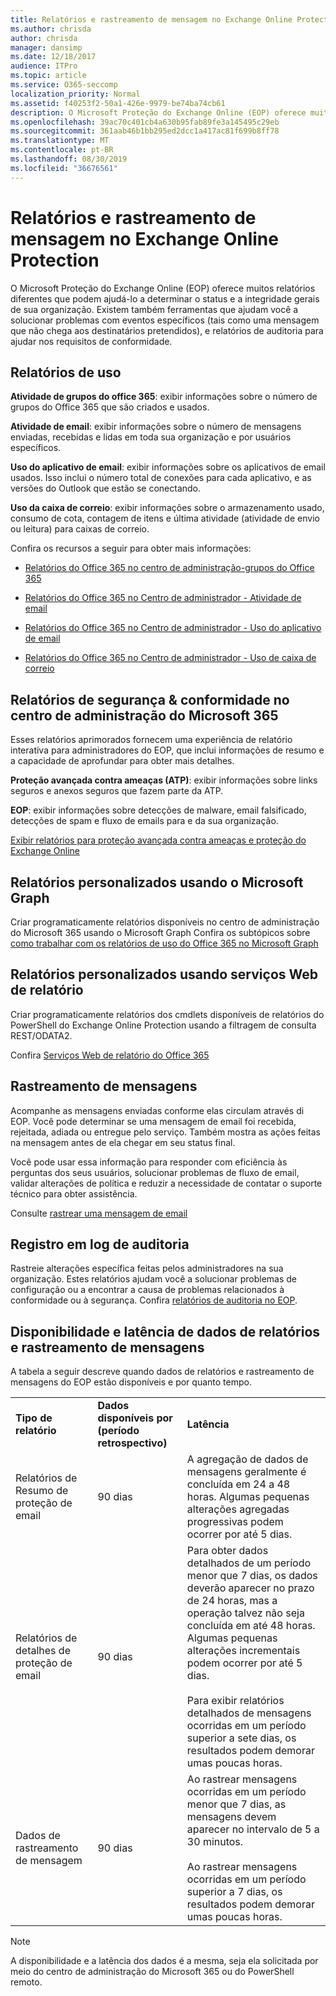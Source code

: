 ```yaml
---
title: Relatórios e rastreamento de mensagem no Exchange Online Protection
ms.author: chrisda
author: chrisda
manager: dansimp
ms.date: 12/18/2017
audience: ITPro
ms.topic: article
ms.service: O365-seccomp
localization_priority: Normal
ms.assetid: f40253f2-50a1-426e-9979-be74ba74cb61
description: O Microsoft Proteção do Exchange Online (EOP) oferece muitos relatórios diferentes que podem ajudá-lo a determinar o status e a integridade gerais de sua organização. Existem também ferramentas que ajudam você a solucionar problemas com eventos específicos (tais como uma mensagem que não chega aos destinatários pretendidos), e relatórios de auditoria para ajudar nos requisitos de conformidade. A tabela a seguir descreve os relatórios e as ferramentas de solução de problemas disponíveis para o administradores de EOP.
ms.openlocfilehash: 39ac70c401cb4a630b95fab89fe3a145495c29eb
ms.sourcegitcommit: 361aab46b1bb295ed2dcc1a417ac81f699b8ff78
ms.translationtype: MT
ms.contentlocale: pt-BR
ms.lasthandoff: 08/30/2019
ms.locfileid: "36676561"
---
```

# <a name="reporting-and-message-trace-in-exchange-online-protection"></a>Relatórios e rastreamento de mensagem no Exchange Online Protection

O Microsoft Proteção do Exchange Online (EOP) oferece muitos relatórios diferentes que podem ajudá-lo a determinar o status e a integridade gerais de sua organização. Existem também ferramentas que ajudam você a solucionar problemas com eventos específicos (tais como uma mensagem que não chega aos destinatários pretendidos), e relatórios de auditoria para ajudar nos requisitos de conformidade.

## <a name="usage-reports"></a>Relatórios de uso

**Atividade de grupos do office 365**: exibir informações sobre o número de grupos do Office 365 que são criados e usados.  

**Atividade de email**: exibir informações sobre o número de mensagens enviadas, recebidas e lidas em toda sua organização e por usuários específicos.  

**Uso do aplicativo de email**: exibir informações sobre os aplicativos de email usados. Isso inclui o número total de conexões para cada aplicativo, e as versões do Outlook que estão se conectando.  

**Uso da caixa de correio**: exibir informações sobre o armazenamento usado, consumo de cota, contagem de itens e última atividade (atividade de envio ou leitura) para caixas de correio.

Confira os recursos a seguir para obter mais informações:

- [Relatórios do Office 365 no centro de administração-grupos do Office 365](https://go.microsoft.com/fwlink/p/?linkid=861610)

- [Relatórios do Office 365 no Centro de administrador - Atividade de email](https://go.microsoft.com/fwlink/p/?linkid=859706)

- [Relatórios do Office 365 no Centro de administrador - Uso do aplicativo de email](https://go.microsoft.com/fwlink/p/?linkid=859707)

- [Relatórios do Office 365 no Centro de administrador - Uso de caixa de correio](https://go.microsoft.com/fwlink/p/?linkid=859708)

## <a name="security--compliance-reports-in-the-microsoft-365-admin-center"></a>Relatórios de segurança & conformidade no centro de administração do Microsoft 365

Esses relatórios aprimorados fornecem uma experiência de relatório interativa para administradores do EOP, que inclui informações de resumo e a capacidade de aprofundar para obter mais detalhes.  

**Proteção avançada contra ameaças (ATP)**: exibir informações sobre links seguros e anexos seguros que fazem parte da ATP.  

**EOP**: exibir informações sobre detecções de malware, email falsificado, detecções de spam e fluxo de emails para e da sua organização.  

[Exibir relatórios para proteção avançada contra ameaças e proteção do Exchange Online](https://go.microsoft.com/fwlink/p/?linkid=852409)

## <a name="custom-reports-using-microsoft-graph"></a>Relatórios personalizados usando o Microsoft Graph

Criar programaticamente relatórios disponíveis no centro de administração do Microsoft 365 usando o Microsoft Graph Confira os subtópicos sobre [como trabalhar com os relatórios de uso do Office 365 no Microsoft Graph](https://go.microsoft.com/fwlink/p/?linkid=865135)

## <a name="custom-reports-using-reporting-web-services"></a>Relatórios personalizados usando serviços Web de relatório

Criar programaticamente relatórios dos cmdlets disponíveis de relatórios do PowerShell do Exchange Online Protection usando a filtragem de consulta REST/ODATA2.

Confira [Serviços Web de relatório do Office 365](https://go.microsoft.com/fwlink/p/?LinkId=279926)

## <a name="message-trace"></a>Rastreamento de mensagens

Acompanhe as mensagens enviadas conforme elas circulam através di EOP. Você pode determinar se uma mensagem de email foi recebida, rejeitada, adiada ou entregue pelo serviço. Também mostra as ações feitas na mensagem antes de ela chegar em seu status final.  

Você pode usar essa informação para responder com eficiência às perguntas dos seus usuários, solucionar problemas de fluxo de email, validar alterações de política e reduzir a necessidade de contatar o suporte técnico para obter assistência.  

Consulte [rastrear uma mensagem de email](https://docs.microsoft.com/exchange/monitoring/trace-an-email-message/trace-an-email-message)

## <a name="audit-logging"></a>Registro em log de auditoria

Rastreie alterações específica feitas pelos administradores na sua organização. Estes relatórios ajudam você a solucionar problemas de configuração ou a encontrar a causa de problemas relacionados à conformidade ou à segurança. Confira [relatórios de auditoria no EOP](auditing-reports-in-eop.md).

## <a name="reporting-and-message-trace-data-availability-and-latency"></a>Disponibilidade e latência de dados de relatórios e rastreamento de mensagens

A tabela a seguir descreve quando dados de relatórios e rastreamento de mensagens do EOP estão disponíveis e por quanto tempo.
  
||||
|:-----|:-----|:-----|
|**Tipo de relatório**|**Dados disponíveis por (período retrospectivo)**|**Latência**|
|Relatórios de Resumo de proteção de email|90 dias|A agregação de dados de mensagens geralmente é concluída em 24 a 48 horas. Algumas pequenas alterações agregadas progressivas podem ocorrer por até 5 dias.|
|Relatórios de detalhes de proteção de email|90 dias|Para obter dados detalhados de um período menor que 7 dias, os dados deverão aparecer no prazo de 24 horas, mas a operação talvez não seja concluída em até 48 horas. Algumas pequenas alterações incrementais podem ocorrer por até 5 dias. <br/><br/> Para exibir relatórios detalhados de mensagens ocorridas em um período superior a sete dias, os resultados podem demorar umas poucas horas.|
|Dados de rastreamento de mensagem|90 dias|Ao rastrear mensagens ocorridas em um período menor que 7 dias, as mensagens devem aparecer no intervalo de 5 a 30 minutos.<br/><br/> Ao rastrear mensagens ocorridas em um período superior a 7 dias, os resultados podem demorar umas poucas horas.|

> [!NOTE]
> A disponibilidade e a latência dos dados é a mesma, seja ela solicitada por meio do centro de administração do Microsoft 365 ou do PowerShell remoto. 
